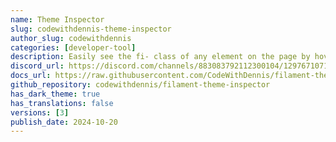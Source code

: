 ```yaml
---
name: Theme Inspector
slug: codewithdennis-theme-inspector
author_slug: codewithdennis
categories: [developer-tool]
description: Easily see the fi- class of any element on the page by hovering over it. A tooltip displays the class name, and you can copy it with a click!
discord_url: https://discord.com/channels/883083792112300104/1297671071754883132
docs_url: https://raw.githubusercontent.com/CodeWithDennis/filament-theme-inspector/main/README.md
github_repository: codewithdennis/filament-theme-inspector
has_dark_theme: true
has_translations: false
versions: [3]
publish_date: 2024-10-20
---
```

